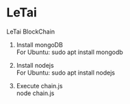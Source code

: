 # LeTai
LeTai BlockChain

1. Install mongoDB<br>
For Ubuntu: sudo apt install mongodb

2. Install nodejs<br>
For Ubuntu: sudo apt install nodejs

3. Execute chain.js<br>
node chain.js
